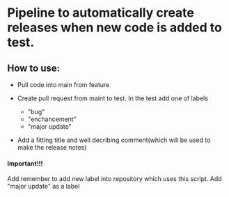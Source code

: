 # Pipeline to automatically create releases when new code is added to test.
## How to use:
* Pull code into main from feature
* Create pull request from maint to test. In the test add one of labels
  * "bug" 
  * "enchancement" 
  * "major update"
  
* Add a fitting title and well decribing comment(which will be used to make the release notes)

#### Important!!! 
Add remember to add new label into repository which uses this script.
Add "major update" as a label